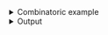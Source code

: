<details><summary>Combinatoric example</summary>

```no_run
use bpaf::doc::*;
use bpaf::*;
#[derive(Debug, Clone)]
pub struct Rectangle {
    width: u32,
    height: u32,
}

#[derive(Debug, Clone)]
pub struct Options {
    argument: u32,
    rectangle: Rectangle,
}

fn generate_rectangle_help(meta: MetaInfo) -> Doc {
    let mut buf = Doc::default();
    buf.text("The app takes a rectangle defined by width and height\n\nYou can customize the screen size using ");
    buf.meta(meta, true);
    buf.text(" parameters");
    buf
}

pub fn options() -> OptionParser<Options> {
    let argument = long("argument")
        .help("important argument")
        .argument("ARG")
        .fallback(30);
    let width = long("width")
        .help("Width of the rectangle")
        .argument("W")
        .fallback(10);
    let height = long("height")
        .help("Height of the rectangle")
        .argument("H")
        .fallback(10);
    let rectangle =
        construct!(Rectangle { width, height }).with_group_help(generate_rectangle_help);

    construct!(Options {
        argument,
        rectangle
    })
    .to_options()
}
```

</details>
<details><summary>Output</summary>

`with_group_help` lets you write longer description for group of options that can also refer to
those options. Similar to [`group_help`](Parser::group_help) encased optios are separated from
the rest by a blank line.

Invoking help with a single `--help` flag renders shot(er) version of the help message
that contanis only the first paragraph for each block:


<div class='bpaf-doc'>
$ app --help<br>
<b>Usage</b>: <tt><b>app</b></tt> [<tt><b>--argument</b></tt>=<tt><i>ARG</i></tt>] [<tt><b>--width</b></tt>=<tt><i>W</i></tt>] [<tt><b>--height</b></tt>=<tt><i>H</i></tt>]<div>
<b>Available options:</b></div><dl><dt><tt><b>    --argument</b></tt>=<tt><i>ARG</i></tt></dt>
<dd>important argument</dd>
The app takes a rectangle defined by width and height<dt><tt><b>    --width</b></tt>=<tt><i>W</i></tt></dt>
<dd>Width of the rectangle</dd>
<dt><tt><b>    --height</b></tt>=<tt><i>H</i></tt></dt>
<dd>Height of the rectangle</dd>
<dt><tt><b>-h</b></tt>, <tt><b>--help</b></tt></dt>
<dd>Prints help information</dd>
</dl>

<style>
div.bpaf-doc {
    padding: 14px;
    background-color:var(--code-block-background-color);
    font-family: mono;
    margin-bottom: 0.75em;
}
div.bpaf-doc dt { margin-left: 1em; }
div.bpaf-doc dd { margin-left: 3em; }
div.bpaf-doc dl { margin-top: 0; padding-left: 1em; }
div.bpaf-doc  { padding-left: 1em; }
</style>
</div>


Invoking help with double `--help --help` flag renders the full help message with all the
descriptions added


<div class='bpaf-doc'>
$ app --help --help<br>
<b>Usage</b>: <tt><b>app</b></tt> [<tt><b>--argument</b></tt>=<tt><i>ARG</i></tt>] [<tt><b>--width</b></tt>=<tt><i>W</i></tt>] [<tt><b>--height</b></tt>=<tt><i>H</i></tt>]<div>
<b>Available options:</b></div><dl><dt><tt><b>    --argument</b></tt>=<tt><i>ARG</i></tt></dt>
<dd>important argument</dd>
The app takes a rectangle defined by width and height<br>
You can customize the screen size using [<tt><b>--width</b></tt>=<tt><i>W</i></tt>] [<tt><b>--height</b></tt>=<tt><i>H</i></tt>] parameters<dt><tt><b>    --width</b></tt>=<tt><i>W</i></tt></dt>
<dd>Width of the rectangle</dd>
<dt><tt><b>    --height</b></tt>=<tt><i>H</i></tt></dt>
<dd>Height of the rectangle</dd>
<dt><tt><b>-h</b></tt>, <tt><b>--help</b></tt></dt>
<dd>Prints help information</dd>
</dl>

<style>
div.bpaf-doc {
    padding: 14px;
    background-color:var(--code-block-background-color);
    font-family: mono;
    margin-bottom: 0.75em;
}
div.bpaf-doc dt { margin-left: 1em; }
div.bpaf-doc dd { margin-left: 3em; }
div.bpaf-doc dl { margin-top: 0; padding-left: 1em; }
div.bpaf-doc  { padding-left: 1em; }
</style>
</div>


Other than rendering the help message that there's no interactions with other parsers


<div class='bpaf-doc'>
$ app --width 120 --height 11<br>
Options { argument: 30, rectangle: Rectangle { width: 120, height: 11 } }
</div>



<div class='bpaf-doc'>
$ app --argument 12<br>
Options { argument: 12, rectangle: Rectangle { width: 10, height: 10 } }
</div>

</details>